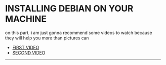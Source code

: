 # INSTALLING DEBIAN ON YOUR MACHINE
on this part, i am just gonna recommend some videos to watch because they will help you more than pictures can

* [FIRST VIDEO](https://youtu.be/OQEdjt38ZJA)
* [SECOND VIDEO](https://youtu.be/mwSwiq_4Cw0)
---

